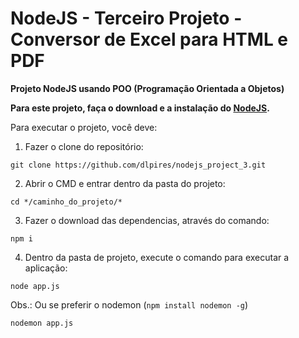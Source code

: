 # NodeJS - Terceiro Projeto - Conversor de Excel para HTML e PDF

**Projeto NodeJS usando POO (Programação Orientada a Objetos)**

**Para este projeto, faça o download e a instalação do [NodeJS](https://nodejs.org/en/download).**

Para executar o projeto, você deve:

1) Fazer o clone do repositório:

```
git clone https://github.com/dlpires/nodejs_project_3.git
```

2) Abrir o CMD e entrar dentro da pasta do projeto:

```
cd */caminho_do_projeto/*
```
3) Fazer o download das dependencias, através do comando:
```
npm i
```
4) Dentro da pasta de projeto, execute o comando para executar a aplicação:
```
node app.js
```
Obs.: Ou se preferir o nodemon (```npm install nodemon -g```)

```
nodemon app.js
```

